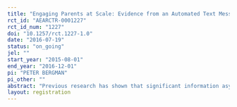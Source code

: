 ```yaml
---
title: "Engaging Parents at Scale: Evidence from an Automated Text Message Experiment "
rct_id: "AEARCTR-0001227"
rct_id_num: "1227"
doi: "10.1257/rct.1227-1.0"
date: "2016-07-19"
status: "on_going"
jel: ""
start_year: "2015-08-01"
end_year: "2016-12-01"
pi: "PETER BERGMAN"
pi_other: ""
abstract: "Previous research has shown that significant information asymmetries can exist between parents and their children, and parents may have misperceptions about their child's academic performance (Akabayashi, 2005; Bursztyn and Coffman 2012; Cosconati, 2009; and Weinberg, 2001). Further, several papers show providing detailed information to parents about their child's academic performance can significantly improve parental engagement and student achievement (Bergman 2013; Kraft and Dougherty, 2013; Kraft and Rogers, 2013). This project provides information to low-income families at scale and low cost by sending parents automated text messages directly from teacher gradebooks. These messages contain attendance alerts, low-grade alerts, and missed-assignment alerts. "
layout: registration
---
```


